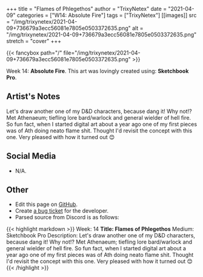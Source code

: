 +++
title =       "Flames of Phlegethos"
author =      "TrixyNetex"
date =        "2021-04-09"
categories =  ["W14: Absolute Fire"]
tags =        ["TrixyNetex"]
[[images]]
                      src = "/img/trixynetex/2021-04-09+736679a3ecc56081e7805e0503372635.png"
                      alt = "/img/trixynetex/2021-04-09+736679a3ecc56081e7805e0503372635.png"
                      stretch = "cover"
+++


{{< fancybox path="/" file="/img/trixynetex/2021-04-09+736679a3ecc56081e7805e0503372635.png" >}}


Week 14: **Absolute Fire**. This art was lovingly created using: **Sketchbook Pro**.

## Artist's Notes

Let's draw another one of my D&D characters, because dang it! Why not!?
Met Athenaeum; tiefling lore bard/warlock and general wielder of hell fire.
So fun fact, when I started digital art about a year ago one of my first pieces was of Ath doing neato flame shit. Thought I'd revisit the concept with this one.
Very pleased with how it turned out 😊

## Social Media

- N/A.

## Other

- Edit this page on [GitHub](https://github.com/teaminkling/web-refresh/edit/main/blog/content/blog/trixynetex-week-14-6ff8.md).
- Create [a bug ticket](https://github.com/teaminkling/web-refresh/issues/new?assignees=&labels=bug&template=problem-report.md&title=) for the developer.
- Parsed source from Discord is as follows:

{{< highlight markdown >}}
Week: 14
**Title:  Flames of Phlegethos**
Medium: Sketchbook Pro 
Description: Let's draw another one of my D&D characters, because dang it! Why not!?
Met Athenaeum; tiefling lore bard/warlock and general wielder of hell fire.
So fun fact, when I started digital art about a year ago one of my first pieces was of Ath doing neato flame shit. Thought I'd revisit the concept with this one.
Very pleased with how it turned out 😊
{{< /highlight >}}